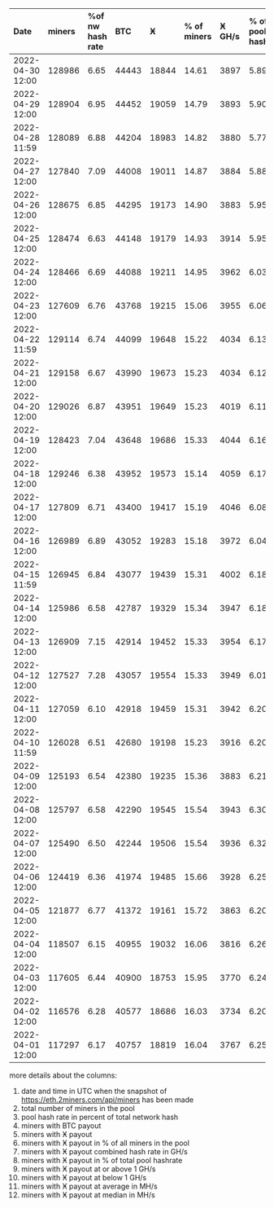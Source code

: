 |Date|miners|%of nw hash rate|BTC|Ӿ|% of miners|Ӿ GH/s|% of pool hashrate|>=1 GH/s|<1 GH/s|avg in MH/s|med in MH/s|
|:-|:-|:-|:-|:-|:-|:-|:-|:-|:-|:-|:-|
|2022-04-30 12:00|128986|6.65|44443|18844|14.61|3897|5.89|428|18416|205|111|
|2022-04-29 12:00|128904|6.95|44452|19059|14.79|3893|5.90|416|18643|203|111|
|2022-04-28 11:59|128089|6.88|44204|18983|14.82|3880|5.77|410|18573|204|111|
|2022-04-27 12:00|127840|7.09|44008|19011|14.87|3884|5.88|422|18589|204|111|
|2022-04-26 12:00|128675|6.85|44295|19173|14.90|3883|5.95|404|18769|202|111|
|2022-04-25 12:00|128474|6.63|44148|19179|14.93|3914|5.95|425|18754|203|111|
|2022-04-24 12:00|128466|6.69|44088|19211|14.95|3962|6.03|434|18777|206|111|
|2022-04-23 12:00|127609|6.76|43768|19215|15.06|3955|6.06|441|18774|205|111|
|2022-04-22 11:59|129114|6.74|44099|19648|15.22|4034|6.13|446|19202|205|111|
|2022-04-21 12:00|129158|6.67|43990|19673|15.23|4034|6.12|441|19232|204|111|
|2022-04-20 12:00|129026|6.87|43951|19649|15.23|4019|6.11|445|19204|203|111|
|2022-04-19 12:00|128423|7.04|43648|19686|15.33|4044|6.16|436|19250|205|111|
|2022-04-18 12:00|129246|6.38|43952|19573|15.14|4059|6.17|446|19127|205|111|
|2022-04-17 12:00|127809|6.71|43400|19417|15.19|4046|6.08|431|18986|206|111|
|2022-04-16 12:00|126989|6.89|43052|19283|15.18|3972|6.04|445|18838|204|111|
|2022-04-15 11:59|126945|6.84|43077|19439|15.31|4002|6.18|444|18995|204|106|
|2022-04-14 12:00|125986|6.58|42787|19329|15.34|3947|6.18|434|18895|203|111|
|2022-04-13 12:00|126909|7.15|42914|19452|15.33|3954|6.17|425|19027|201|106|
|2022-04-12 12:00|127527|7.28|43057|19554|15.33|3949|6.01|432|19122|200|106|
|2022-04-11 12:00|127059|6.10|42918|19459|15.31|3942|6.20|436|19023|201|106|
|2022-04-10 11:59|126028|6.51|42680|19198|15.23|3916|6.20|417|18781|202|111|
|2022-04-09 12:00|125193|6.54|42380|19235|15.36|3883|6.21|420|18815|199|106|
|2022-04-08 12:00|125797|6.58|42290|19545|15.54|3943|6.30|419|19126|200|106|
|2022-04-07 12:00|125490|6.50|42244|19506|15.54|3936|6.32|432|19074|200|106|
|2022-04-06 12:00|124419|6.36|41974|19485|15.66|3928|6.25|437|19048|200|106|
|2022-04-05 12:00|121877|6.77|41372|19161|15.72|3863|6.20|414|18747|200|106|
|2022-04-04 12:00|118507|6.15|40955|19032|16.06|3816|6.26|417|18615|200|106|
|2022-04-03 12:00|117605|6.44|40900|18753|15.95|3770|6.24|400|18353|199|106|
|2022-04-02 12:00|116576|6.28|40577|18686|16.03|3734|6.20|395|18291|198|106|
|2022-04-01 12:00|117297|6.17|40757|18819|16.04|3767|6.25|407|18412|197|106|
  
more details about the columns:  
1. date and time in UTC when the snapshot of https://eth.2miners.com/api/miners has been made  
2. total number of miners in the pool  
3. pool hash rate in percent of total network hash   
4. miners with BTC payout  
5. miners with Ӿ payout   
6. miners with Ӿ payout in % of all miners in the pool  
7. miners with Ӿ payout combined hash rate in GH/s  
8. miners with Ӿ payout in % of total pool hashrate  
9. miners with Ӿ payout at or above 1 GH/s  
10. miners with Ӿ payout at below 1 GH/s  
11. miners with Ӿ payout at average in MH/s  
12. miners with Ӿ payout at median in MH/s  
